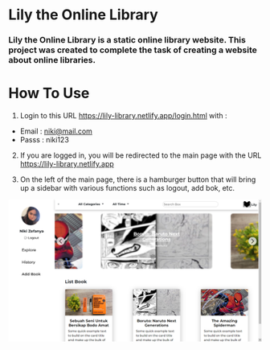 # Lily the Online Library

### Lily the Online Library is a static online library website. This project was created to complete the task of creating a website about online libraries.

# How To Use 

1. Login to this URL https://lily-library.netlify.app/login.html with :
- Email : niki@mail.com
- Passs : niki123

2. If you are logged in, you will be redirected to the main page with the URL https://lily-library.netlify.app

3. On the left of the main page, there is a hamburger button that will bring up a sidebar with various functions such as logout, add bok, etc.

![alt text](./assets/sidebar.png)